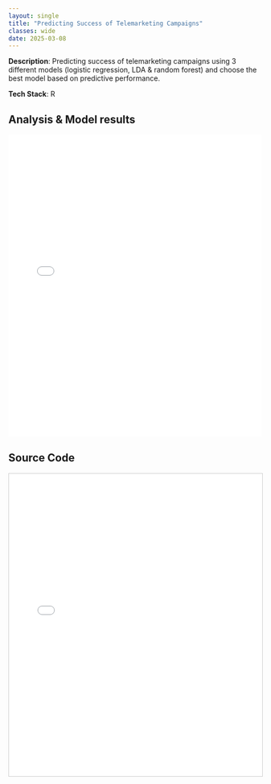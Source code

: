 ```yaml
---
layout: single
title: "Predicting Success of Telemarketing Campaigns"
classes: wide
date: 2025-03-08
---
```


**Description**: Predicting success of telemarketing campaigns using 3 different models (logistic regression, LDA & random forest) and choose the best model based on predictive performance.   

**Tech Stack**: R

## Analysis & Model results

<iframe 
  src="/assets/docs/Project1Slides.pdf" 
  width="100%" 
  height="600px" 
  style="border: none;">
  This browser does not support PDFs. 
  <a href="/assets/docs/Predicting success of marketing campaigns.pdf">Download PDF</a>
</iframe>

## Source Code

<iframe 
  src="/assets/html/predicting success of marketing campaigns.html" 
  width="100%" 
  height="600px" 
  style="border: 1px solid #ccc;">
  <p>Your browser does not support iframes.</p>
</iframe>